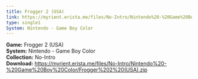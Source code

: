 ```yaml
---
title: Frogger 2 (USA)
link: https://myrient.erista.me/files/No-Intro/Nintendo%20-%20Game%20Boy%20Color/Frogger%202%20(USA).zip
type: single1
System: Nintendo - Game Boy Color
---
```

<b>Game:</b> Frogger 2 (USA)<br>
<b>System:</b> Nintendo - Game Boy Color<br>
<b>Collection:</b> No-Intro<br>
<b>Download:</b> https://myrient.erista.me/files/No-Intro/Nintendo%20-%20Game%20Boy%20Color/Frogger%202%20(USA).zip